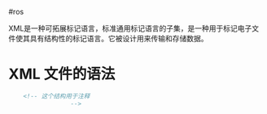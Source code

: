 #ros 

XML是一种可拓展标记语言，标准通用标记语言的子集，是一种用于标记电子文件使其具有结构性的标记语言。它被设计用来传输和存储数据。

# XML 文件的语法
```xml
	<!-- 这个结构用于注释   
	             -->
```